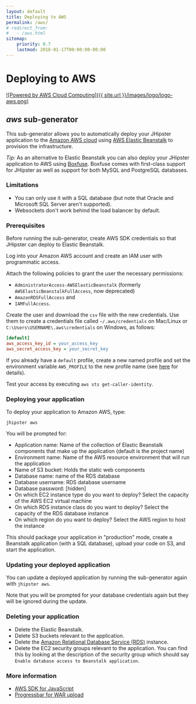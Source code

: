 ```yaml
---
layout: default
title: Deploying to AWS
permalink: /aws/
# redirect_from:
#   - /aws.html
sitemap:
    priority: 0.7
    lastmod: 2018-01-17T00:00:00-00:00
---
```


# <i class="fa fa-cloud-upload"></i> Deploying to AWS

[![Powered by AWS Cloud Computing]({{ site.url }}/images/logo/logo-aws.png)](https://aws.amazon.com/what-is-cloud-computing)

## *aws* sub-generator

This sub-generator allows you to automatically deploy your JHipster application to the [Amazon AWS cloud](https://aws.amazon.com/) using [AWS Elastic Beanstalk](https://docs.aws.amazon.com/elasticbeanstalk/latest/dg/Welcome.html) to provision the infrastructure.

<div class="alert alert-info"> <i>Tip:</i> As an alternative to Elastic Beanstalk you can also deploy your JHipster application to AWS using <a href="{{ site.url }}/boxfuse/">Boxfuse</a>.  
Boxfuse comes with first-class support for JHipster as well as support for both MySQL and PostgreSQL databases.</div>

### Limitations

*   You can only use it with a SQL database (but note that Oracle and Microsoft SQL Server aren't supported).
*   Websockets don't work behind the load balancer by default.

### Prerequisites

Before running the sub-generator, create AWS SDK credentials so that JHipster can deploy to Elastic Beanstalk. 

Log into your Amazon AWS account and create an IAM user with programmatic access. 

Attach the following policies to grant the user the necessary permissions:
- `AdministratorAccess-AWSElasticBeanstalk` (formerly `AWSElasticBeanstalkFullAccess`, now deprecated)
- `AmazonRDSFullAccess` and
- `IAMFullAccess`.

Create the user and download the `csv` file with the new credentials. Use them to create a credentials file called `~/.aws/credentials` on Mac/Linux or `C:\Users\USERNAME\.aws\credentials` on Windows, as follows:
```ini
[default]
aws_access_key_id = your_access_key
aws_secret_access_key = your_secret_key
```
If you already have a `default` profile, create a new named profile and set the environment variable `AWS_PROFILE` to the new profile name (see [here](https://docs.aws.amazon.com/cli/latest/userguide/cli-configure-profiles.html) for details).

Test your access by executing `aws sts get-caller-identity`.

### Deploying your application

To deploy your application to Amazon AWS, type:

`jhipster aws`

You will be prompted for:
- Application name: Name of the collection of Elastic Beanstalk components that make up the application (default is the project name)
- Environment name: Name of the AWS resource environment that will run the application
- Name of S3 bucket: Holds the static web components
- Database name: name of the RDS database
- Database username: RDS database username
- Database password: [hidden]
- On which EC2 instance type do you want to deploy? Select the capacity of the AWS EC2 virtual machine 
- On which RDS instance class do you want to deploy? Select the capacity of the RDS database instance
- On which region do you want to deploy? Select the AWS region to host the instance

This should package your application in "production" mode, create a Beanstalk application (with a SQL database), upload your code on S3, and start the application.

### Updating your deployed application

You can update a deployed application by running the sub-generator again with `jhipster aws`.

Note that you will be prompted for your database credentials again but they will be ignored during the update.

### Deleting your application

- Delete the Elastic Beanstalk.
- Delete S3 buckets relevant to the application.
- Delete the [Amazon Relational Database Service (RDS)](https://aws.amazon.com/rds/) instance.
- Delete the EC2 security groups relevant to the application. You can find this by looking at the description of the 
security group which should say `Enable database access to Beanstalk application`.

### More information

*   [AWS SDK for JavaScript](http://aws.amazon.com/sdk-for-node-js)
*   [Progressbar for WAR upload](https://github.com/tj/node-progress)
